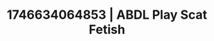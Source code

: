 ---
categories:
- Sensual cosplay
- Audio stimulation
- AI-generated
- Erogenous zones
- Erotic oil massage
- Subtle dominance
- ASMR
- Cosplay
image: /assets/images/1746634064853.jpg
layout: post
seo:
  description: Featured content with artistic ABDL Play, Scat Fetish. HD images available.
  keywords: ABDL Play, Scat Fetish
  og_image: /assets/images/1746634064853.jpg
  schema_type: VisualArtwork
tags:
- ABDL Play
- Scat Fetish
- '#1746634064853'
title: 1746634064853 | ABDL Play Scat Fetish
---